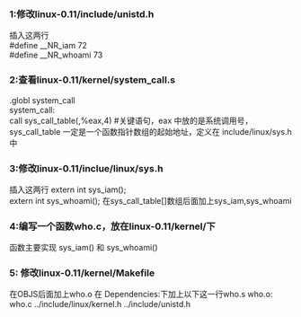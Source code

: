 ### 1:修改linux-0.11/include/unistd.h
插入这两行</br>
#define __NR_iam        72</br>
#define __NR_whoami   	73</br>
### 2:查看linux-0.11/kernel/system_call.s
.globl system_call</br>
system_call:</br>
call sys_call_table(,%eax,4)    #关键语句，eax 中放的是系统调用号，sys_call_table 一定是一个函数指针数组的起始地址，定义在 include/linux/sys.h 中</br>
### 3:修改linux-0.11/inclue/linux/sys.h
插入这两行
extern int sys_iam();      
extern int sys_whoami(); 
在sys_call_table[]数组后面加上sys_iam,sys_whoami
### 4:编写一个函数who.c，放在linux-0.11/kernel/下
函数主要实现 sys_iam() 和 sys_whoami()
### 5: 修改linux-0.11/kernel/Makefile
在OBJS后面加上who.o
在 Dependencies:下加上以下这一行who.s who.o: who.c ../include/linux/kernel.h ../include/unistd.h
